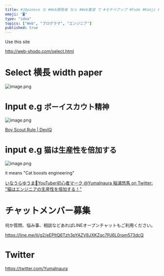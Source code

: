 ```yaml
---
title: #JApanese な #Web開発者 なら #Web書道 で #モチベアップ #Fude #Kanji #Generator
emoji: "🖥"
type: "idea"
topics: ["Web", "プログラマ", "エンジニア"]
published: true
---
```


Use this site

http://web-shodo.com/select.html

# Select 横長 width paper

![image.png](https://qiita-image-store.s3.amazonaws.com/0/89618/da2bb621-6ac0-591b-bdbd-4db076e4d182.png)


# Input e.g `ボーイスカウト精神`

![image.png](https://qiita-image-store.s3.amazonaws.com/0/89618/5b66df14-c058-951d-f23d-6e275d55f32a.png)

[Boy Scout Rule | DevIQ](https://deviq.com/boy-scout-rule/)



# input e.g `猫は生産性を倍加する`

![image.png](https://qiita-image-store.s3.amazonaws.com/0/89618/582555c3-0d76-57fc-793b-8ec2d71baa7f.png)

it means "Cat boosts engineering"

[いなうらゆうま💝YouTuber初心者マーク @YumaInaura 稲浦悠馬 on Twitter: "猫はエンジニアの生産性を倍加する！"](https://twitter.com/YumaInaura/status/1077484295684382720)








<!-- Update From Qiita API -->

# チャットメンバー募集


何か質問、悩み事、相談などあればLINEオープンチャットもご利用ください。

https://line.me/ti/g2/eEPltQ6Tzh3pYAZV8JXKZqc7PJ6L0rpm573dcQ





# Twitter


https://twitter.com/YumaInaura


<!-- Update From Qiita API -->



